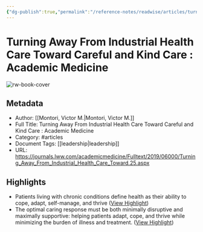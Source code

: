 ```yaml
---
{"dg-publish":true,"permalink":"/reference-notes/readwise/articles/turning-away-from-industrial-health-care-toward-careful-and-kind-care-academic-medicine/"}
---
```


# Turning Away From Industrial Health Care Toward Careful and Kind Care : Academic Medicine

![rw-book-cover](https://images.journals.lww.com/academicmedicine/SocialThumb.00001888-201906000-00000.CV.jpeg)

## Metadata
- Author: [[Montori, Victor M.\|Montori, Victor M.]]
- Full Title: Turning Away From Industrial Health Care Toward Careful and Kind Care : Academic Medicine
- Category: #articles
- Document Tags: [[leadership\|leadership]] 
- URL: https://journals.lww.com/academicmedicine/Fulltext/2019/06000/Turning_Away_From_Industrial_Health_Care_Toward.25.aspx

## Highlights
- Patients living with chronic conditions define health as their ability to cope, adapt, self-manage, and thrive ([View Highlight](https://read.readwise.io/read/01gvgd1vs6kq13scnfvxy7p3by))
- The optimal caring response must be both minimally disruptive and maximally supportive: helping patients adapt, cope, and thrive while minimizing the burden of illness and treatment. ([View Highlight](https://read.readwise.io/read/01gvgdgv0fr79er50q8sg8m7kz))
